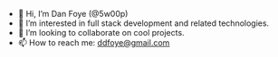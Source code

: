 - 👋 Hi, I’m Dan Foye (@5w00p)
- 👀 I’m interested in full stack development and related technologies.
- 💞️ I’m looking to collaborate on cool projects.
- 📫 How to reach me: ddfoye@gmail.com

<!---
5w00p/5w00p is a ✨ special ✨ repository because its `README.md` (this file) appears on your GitHub profile.
You can click the Preview link to take a look at your changes.
--->
